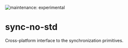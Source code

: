 ![maintenance: experimental](https://img.shields.io/badge/maintenance-experimental-blue.svg)

# sync-no-std

Cross-platform interface to the synchronization primitives.

